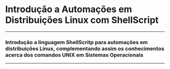 # Introdução a Automações em Distribuições Linux com ShellScript
---
### Introdução a linguagem ShellScritp para automações em distribuições Linux, complementando assim os conhecimentos acerca dos comandos UNIX em Sistemas Operacionais
---

